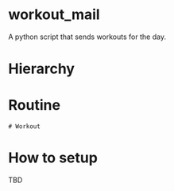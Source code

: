 # workout_mail
A python script that sends workouts for the day.

# Hierarchy

# Routine
	# Workout

# How to setup 
TBD

